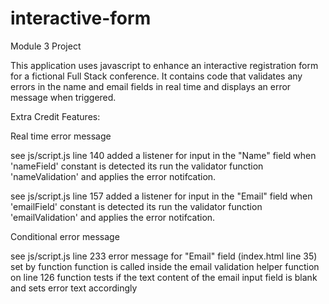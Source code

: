 # interactive-form
Module 3 Project

This application uses javascript to enhance an interactive registration form for a fictional Full Stack conference. It contains code that validates any errors in the name and email fields in real time and displays an error message when triggered.

Extra Credit Features:


Real time error message

see js/script.js line 140
added a listener for input in the "Name" field
when 'nameField' constant is detected its run the validator function 'nameValidation' and applies the error notifcation.

see js/script.js line 157
added a listener for input in the "Email" field
when 'emailField' constant is detected its run the validator function 'emailValidation' and applies the error notifcation.


Conditional error message

see js/script.js line 233
error message for "Email" field (index.html line 35) set by function
function is called inside the email validation helper function on line 126
function tests if the text content of the email input field is blank and sets error text accordingly

